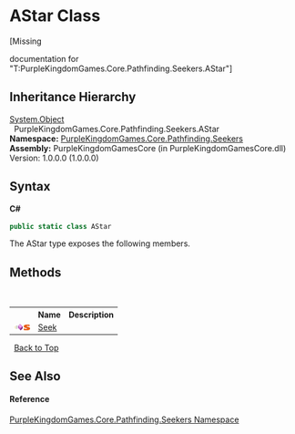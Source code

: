 # AStar Class
 

\[Missing <summary> documentation for "T:PurpleKingdomGames.Core.Pathfinding.Seekers.AStar"\]


## Inheritance Hierarchy
<a href="http://msdn2.microsoft.com/en-us/library/e5kfa45b" target="_blank">System.Object</a><br />&nbsp;&nbsp;PurpleKingdomGames.Core.Pathfinding.Seekers.AStar<br />
**Namespace:**&nbsp;<a href="N_PurpleKingdomGames_Core_Pathfinding_Seekers">PurpleKingdomGames.Core.Pathfinding.Seekers</a><br />**Assembly:**&nbsp;PurpleKingdomGamesCore (in PurpleKingdomGamesCore.dll) Version: 1.0.0.0 (1.0.0.0)

## Syntax

**C#**<br />
``` C#
public static class AStar
```

The AStar type exposes the following members.


## Methods
&nbsp;<table><tr><th></th><th>Name</th><th>Description</th></tr><tr><td>![Public method](media/pubmethod.gif "Public method")![Static member](media/static.gif "Static member")</td><td><a href="M_PurpleKingdomGames_Core_Pathfinding_Seekers_AStar_Seek">Seek</a></td><td /></tr></table>&nbsp;
<a href="#astar-class">Back to Top</a>

## See Also


#### Reference
<a href="N_PurpleKingdomGames_Core_Pathfinding_Seekers">PurpleKingdomGames.Core.Pathfinding.Seekers Namespace</a><br />